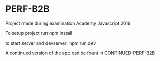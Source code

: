 # PERF-B2B
Project made during examination Academy Javascript 2019

To setup project run
npm install

to start server and devserver:
npm run dev 

A continued version of the app can be fount in CONTINUED-PERF-B2B
